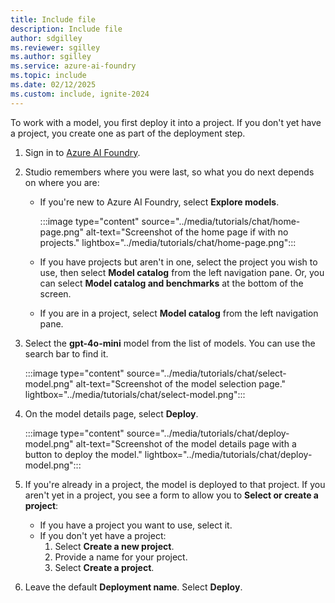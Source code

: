 ```yaml
---
title: Include file
description: Include file
author: sdgilley
ms.reviewer: sgilley
ms.author: sgilley
ms.service: azure-ai-foundry
ms.topic: include
ms.date: 02/12/2025
ms.custom: include, ignite-2024
---
```


To work with a model, you first deploy it into a project. If you don't yet have a project, you create one as part of the deployment step.

1. Sign in to [Azure AI Foundry](https://ai.azure.com).
1. Studio remembers where you were last, so what you do next depends on where you are:

    * If you're new to Azure AI Foundry, select **Explore models**. 
  
        :::image type="content" source="../media/tutorials/chat/home-page.png" alt-text="Screenshot of the home page if with no projects." lightbox="../media/tutorials/chat/home-page.png":::

    * If you have projects but aren't in one, select the project you wish to use, then select **Model catalog** from the left navigation pane. Or, you can select **Model catalog and benchmarks** at the bottom of the screen.
    * If you are in a project, select **Model catalog** from the left navigation pane.

1. Select the **gpt-4o-mini** model from the list of models. You can use the search bar to find it. 

    :::image type="content" source="../media/tutorials/chat/select-model.png" alt-text="Screenshot of the model selection page." lightbox="../media/tutorials/chat/select-model.png":::

1. On the model details page, select **Deploy**.

    :::image type="content" source="../media/tutorials/chat/deploy-model.png" alt-text="Screenshot of the model details page with a button to deploy the model." lightbox="../media/tutorials/chat/deploy-model.png":::

1. If you're already in a project, the model is deployed to that project. If you aren't yet in a project, you see a form to allow you to **Select or create a project**:
 
    * If you have a project you want to use, select it.
    * If you don't yet have a project:
        1. Select **Create a new project**.
        1. Provide a name for your project.
        1. Select **Create a project**.

1. Leave the default **Deployment name**. Select **Deploy**.
